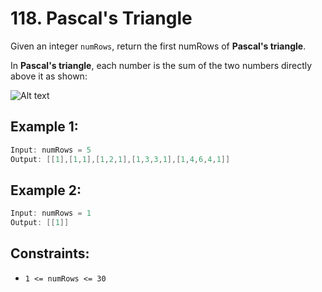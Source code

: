 # 118. Pascal's Triangle

Given an integer `numRows`, return the first numRows of **Pascal's triangle**.

In **Pascal's triangle**, each number is the sum of the two numbers directly above it as shown:

![Alt text](https://upload.wikimedia.org/wikipedia/commons/0/0d/PascalTriangleAnimated2.gif)

## Example 1:

```java
Input: numRows = 5
Output: [[1],[1,1],[1,2,1],[1,3,3,1],[1,4,6,4,1]]
```

## Example 2:

```java
Input: numRows = 1
Output: [[1]]
```

## Constraints:

- `1 <= numRows <= 30`
